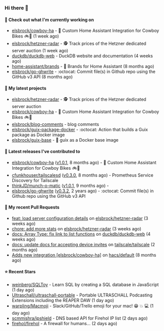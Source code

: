 ### Hi there 👋

#### 👷 Check out what I'm currently working on

- [elsbrock/cowboy-ha](https://github.com/elsbrock/cowboy-ha) - 🤠 Custom Home Assistant Integration for Cowboy Bikes 🚲💨 (1 week ago)
- [elsbrock/hetzner-radar](https://github.com/elsbrock/hetzner-radar) - :detective: Track prices of the Hetzner dedicated server auction (1 week ago)
- [duckdb/duckdb-web](https://github.com/duckdb/duckdb-web) - DuckDB website and documentation (4 weeks ago)
- [home-assistant/brands](https://github.com/home-assistant/brands) - 🎨 Brands for Home Assistant (8 months ago)
- [elsbrock/go-ghwrite](https://github.com/elsbrock/go-ghwrite) - :octocat: Commit file(s) in Github repo using the GitHub v3 API (8 months ago)

#### 🌱 My latest projects

- [elsbrock/hetzner-radar](https://github.com/elsbrock/hetzner-radar) - :detective: Track prices of the Hetzner dedicated server auction
- [elsbrock/cowboy-ha](https://github.com/elsbrock/cowboy-ha) - 🤠 Custom Home Assistant Integration for Cowboy Bikes 🚲💨
- [elsbrock/blog-comments](https://github.com/elsbrock/blog-comments) - blog comments
- [elsbrock/guix-package-docker](https://github.com/elsbrock/guix-package-docker) - :octocat: Action that builds a Guix package as Docker image
- [elsbrock/guix-base](https://github.com/elsbrock/guix-base) - :whale: guix as a Docker base image

#### 🔭 Latest releases I've contributed to

- [elsbrock/cowboy-ha](https://github.com/elsbrock/cowboy-ha) ([v1.0.1](https://github.com/elsbrock/cowboy-ha/releases/tag/v1.0.1), 8 months ago) - 🤠 Custom Home Assistant Integration for Cowboy Bikes 🚲💨
- [cfunkhouser/tailscalesd](https://github.com/cfunkhouser/tailscalesd) ([v0.3.0](https://github.com/cfunkhouser/tailscalesd/releases/tag/v0.3.0), 8 months ago) - Prometheus Service Discovery for Tailscale
- [thinkJD/munch-o-matic](https://github.com/thinkJD/munch-o-matic) ([v1.0.1](https://github.com/thinkJD/munch-o-matic/releases/tag/v1.0.1), 9 months ago) - 
- [elsbrock/go-ghwrite](https://github.com/elsbrock/go-ghwrite) ([v0.3.2](https://github.com/elsbrock/go-ghwrite/releases/tag/v0.3.2), 2 years ago) - :octocat: Commit file(s) in Github repo using the GitHub v3 API

#### 🔨 My recent Pull Requests

- [feat: load server configuration details](https://github.com/elsbrock/hetzner-radar/pull/13) on [elsbrock/hetzner-radar](https://github.com/elsbrock/hetzner-radar) (3 weeks ago)
- [chore: add more stats](https://github.com/elsbrock/hetzner-radar/pull/12) on [elsbrock/hetzner-radar](https://github.com/elsbrock/hetzner-radar) (3 weeks ago)
- [docs: Array Type: fix link to list functions](https://github.com/duckdb/duckdb-web/pull/3370) on [duckdb/duckdb-web](https://github.com/duckdb/duckdb-web) (4 weeks ago)
- [docs: update docs for accepting device invites](https://github.com/tailscale/tailscale/pull/12581) on [tailscale/tailscale](https://github.com/tailscale/tailscale) (2 months ago)
- [Adds new integration [elsbrock/cowboy-ha]](https://github.com/hacs/default/pull/2257) on [hacs/default](https://github.com/hacs/default) (8 months ago)

#### ⭐ Recent Stars

- [weinberg/SQLToy](https://github.com/weinberg/SQLToy) - Learn SQL by creating a SQL database in JavaScript (1 day ago)
- [Ultraschall/ultraschall-portable](https://github.com/Ultraschall/ultraschall-portable) - Portable ULTRASCHALL Podcasting Extensions including the REAPER DAW  (1 day ago)
- [warpling/Macmoji](https://github.com/warpling/Macmoji) - Slack/GitHub/Trello emoji for your mac! 😁 💥 💻 (1 day ago)
- [scmmishra/ipshield](https://github.com/scmmishra/ipshield) - DNS based API for Firehol IP list (2 days ago)
- [firehol/firehol](https://github.com/firehol/firehol) - A firewall for humans... (2 days ago)
